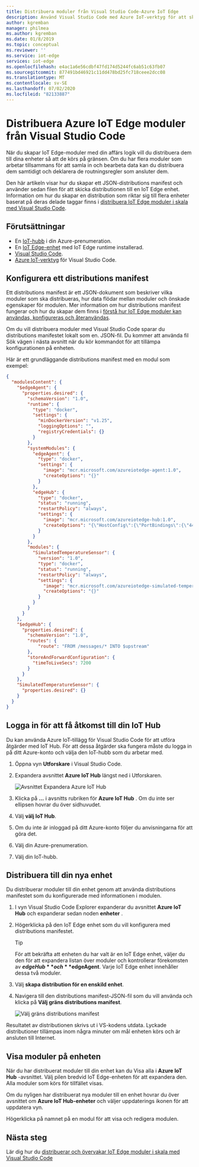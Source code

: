 ```yaml
---
title: Distribuera moduler från Visual Studio Code-Azure IoT Edge
description: Använd Visual Studio Code med Azure IoT-verktyg för att skicka en IoT Edge modul från din IoT Hub till din IoT Edge enhet, enligt konfigurationen i ett distributions manifest.
author: kgremban
manager: philmea
ms.author: kgremban
ms.date: 01/8/2019
ms.topic: conceptual
ms.reviewer: ''
ms.service: iot-edge
services: iot-edge
ms.openlocfilehash: e4ac1a6e56cdbf47fd174d5244fc6ab51c63fb07
ms.sourcegitcommit: 877491bd46921c11dd478bd25fc718ceee2dcc08
ms.translationtype: MT
ms.contentlocale: sv-SE
ms.lasthandoff: 07/02/2020
ms.locfileid: "82133887"
---
```

# <a name="deploy-azure-iot-edge-modules-from-visual-studio-code"></a>Distribuera Azure IoT Edge moduler från Visual Studio Code

När du skapar IoT Edge-moduler med din affärs logik vill du distribuera dem till dina enheter så att de körs på gränsen. Om du har flera moduler som arbetar tillsammans för att samla in och bearbeta data kan du distribuera dem samtidigt och deklarera de routningsregler som ansluter dem.

Den här artikeln visar hur du skapar ett JSON-distributions manifest och använder sedan filen för att skicka distributionen till en IoT Edge enhet. Information om hur du skapar en distribution som riktar sig till flera enheter baserat på deras delade taggar finns i [distribuera IoT Edge moduler i skala med Visual Studio Code](how-to-deploy-vscode-at-scale.md).

## <a name="prerequisites"></a>Förutsättningar

* En [IoT-hubb](../iot-hub/iot-hub-create-through-portal.md) i din Azure-prenumeration.
* En [IoT Edge-enhet](how-to-register-device.md#register-with-visual-studio-code) med IoT Edge runtime installerad.
* [Visual Studio Code](https://code.visualstudio.com/).
* [Azure IoT-verktyg](https://marketplace.visualstudio.com/items?itemName=vsciot-vscode.azure-iot-tools#overview) för Visual Studio Code.

## <a name="configure-a-deployment-manifest"></a>Konfigurera ett distributions manifest

Ett distributions manifest är ett JSON-dokument som beskriver vilka moduler som ska distribueras, hur data flödar mellan moduler och önskade egenskaper för modulen. Mer information om hur distributions manifest fungerar och hur du skapar dem finns i [förstå hur IoT Edge moduler kan användas, konfigureras och återanvändas](module-composition.md).

Om du vill distribuera moduler med Visual Studio Code sparar du distributions manifestet lokalt som en. JSON-fil. Du kommer att använda fil Sök vägen i nästa avsnitt när du kör kommandot för att tillämpa konfigurationen på enheten.

Här är ett grundläggande distributions manifest med en modul som exempel:

   ```json
   {
     "modulesContent": {
       "$edgeAgent": {
         "properties.desired": {
           "schemaVersion": "1.0",
           "runtime": {
             "type": "docker",
             "settings": {
               "minDockerVersion": "v1.25",
               "loggingOptions": "",
               "registryCredentials": {}
             }
           },
           "systemModules": {
             "edgeAgent": {
               "type": "docker",
               "settings": {
                 "image": "mcr.microsoft.com/azureiotedge-agent:1.0",
                 "createOptions": "{}"
               }
             },
             "edgeHub": {
               "type": "docker",
               "status": "running",
               "restartPolicy": "always",
               "settings": {
                 "image": "mcr.microsoft.com/azureiotedge-hub:1.0",
                 "createOptions": "{\"HostConfig\":{\"PortBindings\":{\"443/tcp\":[{\"HostPort\":\"443\"}],\"5671/tcp\":[{\"HostPort\":\"5671\"}],\"8883/tcp\":[{\"HostPort\":\"8883\"}]}}}"
               }
             }
           },
           "modules": {
             "SimulatedTemperatureSensor": {
               "version": "1.0",
               "type": "docker",
               "status": "running",
               "restartPolicy": "always",
               "settings": {
                 "image": "mcr.microsoft.com/azureiotedge-simulated-temperature-sensor:1.0",
                 "createOptions": "{}"
               }
             }
           }
         }
       },
       "$edgeHub": {
         "properties.desired": {
           "schemaVersion": "1.0",
           "routes": {
               "route": "FROM /messages/* INTO $upstream"
           },
           "storeAndForwardConfiguration": {
             "timeToLiveSecs": 7200
           }
         }
       },
       "SimulatedTemperatureSensor": {
         "properties.desired": {}
       }
     }
   }
   ```

## <a name="sign-in-to-access-your-iot-hub"></a>Logga in för att få åtkomst till din IoT Hub

Du kan använda Azure IoT-tillägg för Visual Studio Code för att utföra åtgärder med IoT Hub. För att dessa åtgärder ska fungera måste du logga in på ditt Azure-konto och välja den IoT-hubb som du arbetar med.

1. Öppna vyn **Utforskare** i Visual Studio Code.

1. Expandera avsnittet **Azure IoT Hub** längst ned i Utforskaren.

   ![Avsnittet Expandera Azure IoT Hub](./media/how-to-deploy-modules-vscode/azure-iot-hub-devices.png)

1. Klicka på **...** i avsnitts rubriken för **Azure IoT Hub** . Om du inte ser ellipsen hovrar du över sidhuvudet.

1. Välj **välj IoT Hub**.

1. Om du inte är inloggad på ditt Azure-konto följer du anvisningarna för att göra det.

1. Välj din Azure-prenumeration.

1. Välj din IoT-hubb.

## <a name="deploy-to-your-device"></a>Distribuera till din nya enhet

Du distribuerar moduler till din enhet genom att använda distributions manifestet som du konfigurerade med informationen i modulen.

1. I vyn Visual Studio Code Explorer expanderar du avsnittet **Azure IoT Hub** och expanderar sedan noden **enheter** .

1. Högerklicka på den IoT Edge enhet som du vill konfigurera med distributions manifestet.

    > [!TIP]
    > För att bekräfta att enheten du har valt är en IoT Edge enhet, väljer du den för att expandera listan över moduler och kontrollerar förekomsten av **$edgeHub** och **$edgeAgent**. Varje IoT Edge enhet innehåller dessa två moduler.

1. Välj **skapa distribution för en enskild enhet**.

1. Navigera till den distributions manifest-JSON-fil som du vill använda och klicka på **Välj gräns distributions manifest**.

   ![Välj gräns distributions manifest](./media/how-to-deploy-modules-vscode/select-deployment-manifest.png)

Resultatet av distributionen skrivs ut i VS-kodens utdata. Lyckade distributioner tillämpas inom några minuter om mål enheten körs och är ansluten till Internet.

## <a name="view-modules-on-your-device"></a>Visa moduler på enheten

När du har distribuerat moduler till din enhet kan du Visa alla i **Azure IoT Hub** -avsnittet. Välj pilen bredvid IoT Edge-enheten för att expandera den. Alla moduler som körs för tillfället visas.

Om du nyligen har distribuerat nya moduler till en enhet hovrar du över avsnittet om **Azure IoT Hub-enheter** och väljer uppdaterings ikonen för att uppdatera vyn.

Högerklicka på namnet på en modul för att visa och redigera modulen.

## <a name="next-steps"></a>Nästa steg

Lär dig hur du [distribuerar och övervakar IoT Edge moduler i skala med Visual Studio Code](how-to-deploy-at-scale.md)
